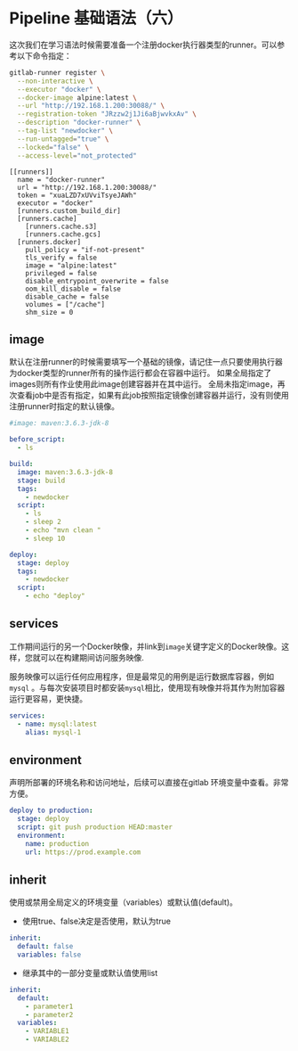 # Pipeline 基础语法（六）

这次我们在学习语法时候需要准备一个注册docker执行器类型的runner。可以参考以下命令指定：

```bash
gitlab-runner register \
  --non-interactive \
  --executor "docker" \
  --docker-image alpine:latest \
  --url "http://192.168.1.200:30088/" \
  --registration-token "JRzzw2j1Ji6aBjwvkxAv" \
  --description "docker-runner" \
  --tag-list "newdocker" \
  --run-untagged="true" \
  --locked="false" \
  --access-level="not_protected"
```

```text
[[runners]]
  name = "docker-runner"
  url = "http://192.168.1.200:30088/"
  token = "xuaLZD7xUVviTsyeJAWh"
  executor = "docker"
  [runners.custom_build_dir]
  [runners.cache]
    [runners.cache.s3]
    [runners.cache.gcs]
  [runners.docker]
    pull_policy = "if-not-present"
    tls_verify = false
    image = "alpine:latest"
    privileged = false
    disable_entrypoint_overwrite = false
    oom_kill_disable = false
    disable_cache = false
    volumes = ["/cache"]
    shm_size = 0
```

## image

默认在注册runner的时候需要填写一个基础的镜像，请记住一点只要使用执行器为docker类型的runner所有的操作运行都会在容器中运行。 如果全局指定了images则所有作业使用此image创建容器并在其中运行。 全局未指定image，再次查看job中是否有指定，如果有此job按照指定镜像创建容器并运行，没有则使用注册runner时指定的默认镜像。

```yaml
#image: maven:3.6.3-jdk-8

before_script:
  - ls

build:
  image: maven:3.6.3-jdk-8
  stage: build
  tags:
    - newdocker
  script:
    - ls
    - sleep 2
    - echo "mvn clean "
    - sleep 10

deploy:
  stage: deploy
  tags:
    - newdocker
  script:
    - echo "deploy"
```

## services

工作期间运行的另一个Docker映像，并link到`image`关键字定义的Docker映像。这样，您就可以在构建期间访问服务映像.

服务映像可以运行任何应用程序，但是最常见的用例是运行数据库容器，例如`mysql` 。与每次安装项目时都安装`mysql`相比，使用现有映像并将其作为附加容器运行更容易，更快捷。

```yaml
services:
  - name: mysql:latest
    alias: mysql-1
```

## environment

声明所部署的环境名称和访问地址，后续可以直接在gitlab 环境变量中查看。非常方便。

```yaml
deploy to production:
  stage: deploy
  script: git push production HEAD:master
  environment:
    name: production
    url: https://prod.example.com
```

## inherit

使用或禁用全局定义的环境变量（variables）或默认值\(default\)。

* 使用true、false决定是否使用，默认为true

```yaml
inherit:
  default: false
  variables: false
```

* 继承其中的一部分变量或默认值使用list

```yaml
inherit:
  default:
    - parameter1
    - parameter2
  variables:
    - VARIABLE1
    - VARIABLE2
```

